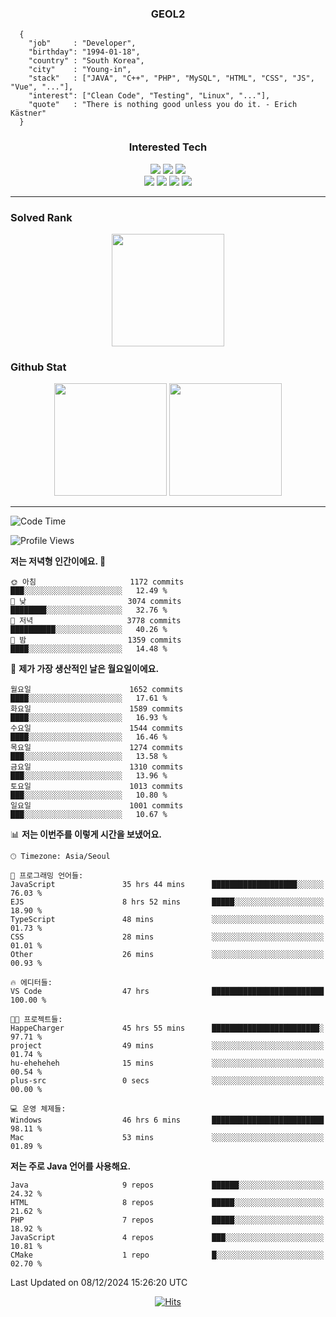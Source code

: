 <div align="center">

  ### GEOL2
</div>

```
  {
    "job"     : "Developer",
    "birthday": "1994-01-18",
    "country" : "South Korea",
    "city"    : "Young-in",
    "stack"   : ["JAVA", "C++", "PHP", "MySQL", "HTML", "CSS", "JS", "Vue", "..."],
    "interest": ["Clean Code", "Testing", "Linux", "..."], 
    "quote"   : "There is nothing good unless you do it. - Erich Kästner"
  }
  ```
  
<div align="center">
  
  ### Interested Tech
  
  <img src="https://img.shields.io/badge/Laravel-F05340?style=flat-square&logo=Laravel&logoColor=white">
  <img src="https://img.shields.io/badge/SpringBoot-6DB33F?style=flat-square&logo=SpringBoot&logoColor=white">
  <img src="https://img.shields.io/badge/Express-000000?style=flat-square&logo=Express&logoColor=white">
  <br>
  <img src="https://img.shields.io/badge/Three.js-000000?style=flat-square&logo=Three.js&logoColor=white">
  <img src="https://img.shields.io/badge/JavaScript-F7DF1E?style=flat-square&logo=JavaScript&logoColor=black">
  <img src="https://img.shields.io/badge/TypeScript-007acc?style=flat-square&logo=TypeScript&logoColor=black">
  <img src="https://img.shields.io/badge/MySQL-4479A1?style=flat-square&logo=mysql&logoColor=white"><br>

</div>

------------

  ### Solved Rank
  
  <div align="center">
    <img height="180em" src="https://mazassumnida.wtf/api/v2/generate_badge?boj=geol2">
  </div>
  
  ### Github Stat 
  <div align="center">
    <img height="180em" src="https://github-readme-stats-git-masterrstaa-rickstaa.vercel.app/api?username=geol2&show_icons=true&theme=dark">
    <img height="180em" src="https://github-readme-stats-git-masterrstaa-rickstaa.vercel.app/api/top-langs/?username=geol2&show_icons=true&hide=css,scss,html&layout=compact&theme=dark&count_private=true&langs_count=8">
  </div>
  
------------

<!--START_SECTION:waka-->
![Code Time](http://img.shields.io/badge/Code%20Time-3%2C581%20hrs%2051%20mins-blue)

![Profile Views](http://img.shields.io/badge/Profile%20Views-0-blue)

**저는 저녁형 인간이에요. 🦉** 

```text
🌞 아침                     1172 commits        ███░░░░░░░░░░░░░░░░░░░░░░   12.49 % 
🌆 낮　                     3074 commits        ████████░░░░░░░░░░░░░░░░░   32.76 % 
🌃 저녁                     3778 commits        ██████████░░░░░░░░░░░░░░░   40.26 % 
🌙 밤　                     1359 commits        ████░░░░░░░░░░░░░░░░░░░░░   14.48 % 
```
📅 **제가 가장 생산적인 날은 월요일이에요.** 

```text
월요일                      1652 commits        ████░░░░░░░░░░░░░░░░░░░░░   17.61 % 
화요일                      1589 commits        ████░░░░░░░░░░░░░░░░░░░░░   16.93 % 
수요일                      1544 commits        ████░░░░░░░░░░░░░░░░░░░░░   16.46 % 
목요일                      1274 commits        ███░░░░░░░░░░░░░░░░░░░░░░   13.58 % 
금요일                      1310 commits        ███░░░░░░░░░░░░░░░░░░░░░░   13.96 % 
토요일                      1013 commits        ███░░░░░░░░░░░░░░░░░░░░░░   10.80 % 
일요일                      1001 commits        ███░░░░░░░░░░░░░░░░░░░░░░   10.67 % 
```


📊 **저는 이번주를 이렇게 시간을 보냈어요.** 

```text
🕑︎ Timezone: Asia/Seoul

💬 프로그래밍 언어들: 
JavaScript               35 hrs 44 mins      ███████████████████░░░░░░   76.03 % 
EJS                      8 hrs 52 mins       █████░░░░░░░░░░░░░░░░░░░░   18.90 % 
TypeScript               48 mins             ░░░░░░░░░░░░░░░░░░░░░░░░░   01.73 % 
CSS                      28 mins             ░░░░░░░░░░░░░░░░░░░░░░░░░   01.01 % 
Other                    26 mins             ░░░░░░░░░░░░░░░░░░░░░░░░░   00.93 % 

🔥 에디터들: 
VS Code                  47 hrs              █████████████████████████   100.00 % 

🐱‍💻 프로젝트들: 
HappeCharger             45 hrs 55 mins      ████████████████████████░   97.71 % 
project                  49 mins             ░░░░░░░░░░░░░░░░░░░░░░░░░   01.74 % 
hu-eheheheh              15 mins             ░░░░░░░░░░░░░░░░░░░░░░░░░   00.54 % 
plus-src                 0 secs              ░░░░░░░░░░░░░░░░░░░░░░░░░   00.00 % 

💻 운영 체제들: 
Windows                  46 hrs 6 mins       █████████████████████████   98.11 % 
Mac                      53 mins             ░░░░░░░░░░░░░░░░░░░░░░░░░   01.89 % 
```

**저는 주로 Java 언어를 사용해요.** 

```text
Java                     9 repos             ██████░░░░░░░░░░░░░░░░░░░   24.32 % 
HTML                     8 repos             █████░░░░░░░░░░░░░░░░░░░░   21.62 % 
PHP                      7 repos             █████░░░░░░░░░░░░░░░░░░░░   18.92 % 
JavaScript               4 repos             ███░░░░░░░░░░░░░░░░░░░░░░   10.81 % 
CMake                    1 repo              █░░░░░░░░░░░░░░░░░░░░░░░░   02.70 % 
```




 Last Updated on 08/12/2024 15:26:20 UTC
<!--END_SECTION:waka-->

<div align="center">
  
  [![Hits](https://hits.seeyoufarm.com/api/count/incr/badge.svg?url=https%3A%2F%2Fgithub.com%2Fgeol2&count_bg=%2379C83D&title_bg=%23555555&icon=myspace.svg&icon_color=%23E7E7E7&title=hits&edge_flat=false)](https://hits.seeyoufarm.com)
  
</div>

<!--
**Geol2/Geol2** is a ✨ _special_ ✨ repository because its `README.md` (this file) appears on your GitHub profile.

Here are some ideas to get you started:
- 🔭 I’m currently working on ...
- 🌱 I’m currently learning ...
- 👯 I’m looking to collaborate on ...
- 🤔 I’m looking for help with ...
- 💬 Ask me about ...
- 📫 How to reach me: ...
- 😄 Pronouns: ...
- ⚡ Fun fact: ...
-->
